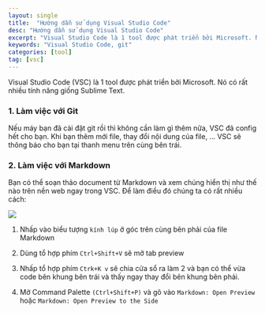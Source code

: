 ```yaml
---
layout: single
title:  "Hướng dẫn sử dụng Visual Studio Code"
desc: "Hướng dẫn sử dụng Visual Studio Code"
excerpt: "Visual Studio Code là 1 tool được phát triển bởi Microsoft. Nó có rất nhiều tính năng giống sublime text."
keywords: "Visual Studio Code, git"
categories: [tool]
tag: [vsc]
---
```


Visual Studio Code (VSC) là 1 tool được phát triển bởi Microsoft. Nó có rất nhiều tính năng giống Sublime Text.

### 1. Làm việc với Git

Nếu máy bạn đã cài đặt git rồi thì không cần làm gì thêm nữa, VSC đã config hết cho bạn.
Khi bạn thêm mới file, thay đổi nội dung của file, ... VSC sẽ thông báo cho bạn tại thanh menu trên cùng bên trái. 

### 2. Làm việc với Markdown

Bạn có thể soạn thảo document từ Markdown và xem chúng hiển thị như thế nào trên nền web ngay trong VSC. Để làm điều đó chúng ta có rất nhiều cách:

![](https://dscottraynsford.files.wordpress.com/2015/12/ss_vscode_previewbutton.png)

1. Nhấp vào biểu tượng `kính lúp` ở góc trên cùng bên phải của file Markdown

2. Dùng tổ hợp phím `Ctrl+Shift+V` sẽ mở tab preview

3. Nhấp tổ hợp phím `Ctrk+K v` sẽ chia cửa sổ ra làm 2 và bạn có thể vừa code bên khung bên trái và thấy ngay thay đổi bên khung bên phải.

4. Mở Command Palette `(Ctrl+Shift+P)` và gõ vào `Markdown: Open Preview` hoặc `Markdown: Open Preview to the Side`





<!-- Reference -->
[dscottraynsford]: https://dscottraynsford.wordpress.com/2015/12/19/markdown-preview-in-visual-studio-code/
[visualstudiocode]: https://code.visualstudio.com/Docs/languages/markdown#_markdown-preview